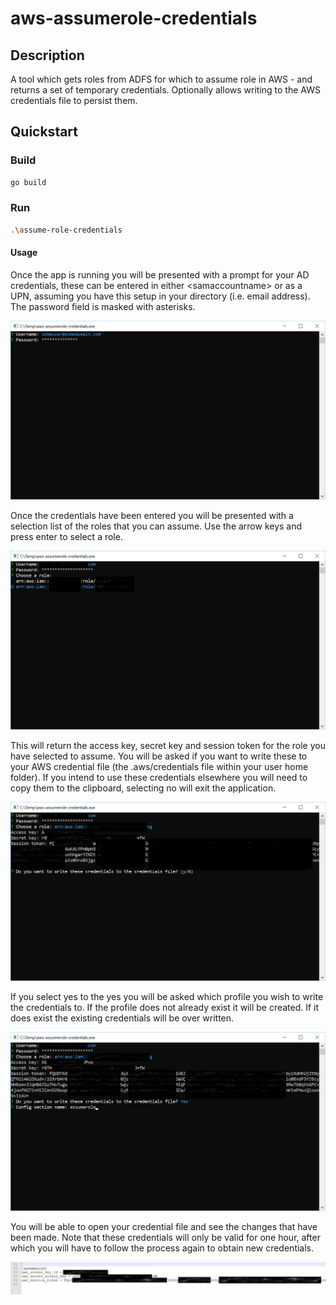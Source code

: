 # aws-assumerole-credentials

## Description

A tool which gets roles from ADFS for which to assume role in AWS - and returns a set of temporary credentials. Optionally allows writing to the AWS credentials file to persist them.

## Quickstart

### Build

``` sh
go build
```

### Run

``` sh
.\assume-role-credentials
```

#### Usage

Once the app is running you will be presented with a prompt for your AD credentials, these can be entered in either <domain>\<samaccountname> or as a UPN, assuming you have this setup in your directory (i.e. email address). The password field is masked with asterisks.

![Login](./images/login.png)

Once the credentials have been entered you will be presented with a selection list of the roles that you can assume. Use the arrow keys and press enter to select a role.

![Select role](./images/select-role.png)

This will return the access key, secret key and session token for the role you have selected to assume. You will be asked if you want to write these to your AWS credential file (the .aws/credentials file within your user home folder). If you intend to use these credentials elsewhere you will need to copy them to the clipboard, selecting no will exit the application.

![Write Credentials](./images/write-credentials.png)

If you select yes to the yes you will be asked which profile you wish to write the credentials to. If the profile does not already exist it will be created. If it does exist the existing credentials will be over written.

![Write to credentials file](./images/write-to-credentials-file.png)

You will be able to open your credential file and see the changes that have been made. Note that these credentials will only be valid for one hour, after which you will have to follow the process again to obtain new credentials.

![Modified credentials file](./images/modified-credentials-file.png)